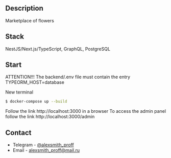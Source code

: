## Description
Marketplace of flowers 

## Stack
NestJS/Next.js/TypeScript, GraphQL, PostgreSQL

## Start
ATTENTION!!!
The backend/.env file must contain the entry TYPEORM_HOST=database

New terminal
```bash
$ docker-compose up --build
```

Follow the link http://localhost:3000 in a browser
To access the admin panel follow the link http://localhost:3000/admin

## Contact

- Telegram - [@alexsmith_proff](http://t.me/@alexsmith_proff)
- Email - alexsmith_proff@mail.ru